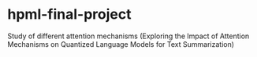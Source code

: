 # hpml-final-project
Study of different attention mechanisms (Exploring the Impact of Attention Mechanisms on Quantized Language Models for Text Summarization)
